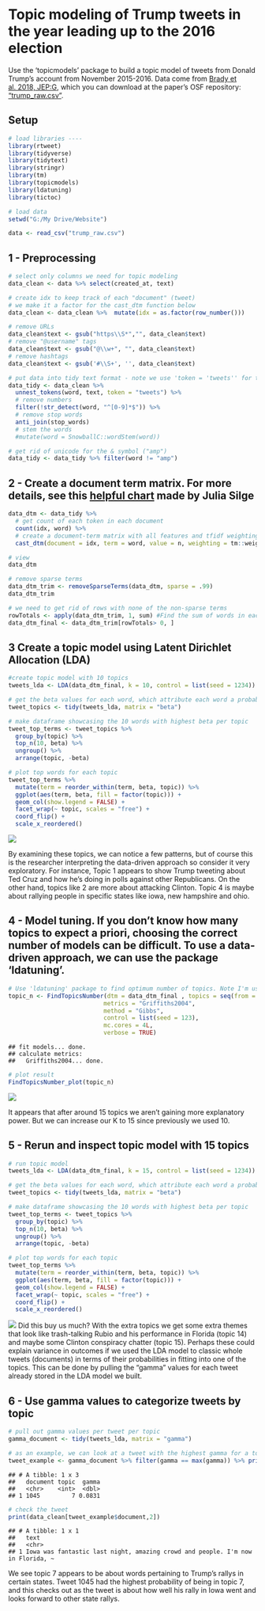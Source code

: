 Topic modeling of Trump tweets in the year leading up to the 2016
election
================

Use the ‘topicmodels’ package to build a topic model of tweets from
Donald Trump’s account from November 2015-2016. Data come from [Brady et
al. 2018,
JEP:G](https://drive.google.com/file/d/10_FmQztDDtMQ4XxkjHoSIJoPlkfIA-DR/view),
which you can download at the paper’s OSF repository:
[“trump\_raw.csv”](https://drive.google.com/file/d/1wsAo-THT-cKF05IG7plya-Rf719LDe1F/view?usp=sharing).

## Setup

``` r
# load libraries ----
library(rtweet)
library(tidyverse)
library(tidytext)
library(stringr)
library(tm)
library(topicmodels)
library(ldatuning)
library(tictoc)

# load data
setwd("G:/My Drive/Website")

data <- read_csv("trump_raw.csv")
```

## 1 - Preprocessing

``` r
# select only columns we need for topic modeling
data_clean <- data %>% select(created_at, text)

# create idx to keep track of each "document" (tweet)
# we make it a factor for the cast_dtm function below
data_clean <- data_clean %>%  mutate(idx = as.factor(row_number()))

# remove URLs
data_clean$text <- gsub("https\\S*","", data_clean$text)
# remove "@username" tags
data_clean$text <- gsub("@\\w+", "", data_clean$text) 
# remove hashtags
data_clean$text <- gsub('#\\S+', '', data_clean$text)

# put data into tidy text format - note we use 'token = 'tweets'' for twitter-specific text preprocessing
data_tidy <- data_clean %>% 
  unnest_tokens(word, text, token = "tweets") %>% 
  # remove numbers
  filter(!str_detect(word, "^[0-9]*$")) %>%
  # remove stop words
  anti_join(stop_words)
  # stem the words
  #mutate(word = SnowballC::wordStem(word))

# get rid of unicode for the & symbol ("amp")
data_tidy <- data_tidy %>% filter(word != "amp")
```

## 2 - Create a document term matrix. For more details, see this [helpful chart](https://www.tidytextmining.com/images/tidyflow-ch-6.png) made by Julia Silge

``` r
data_dtm <- data_tidy %>% 
  # get count of each token in each document
  count(idx, word) %>%
  # create a document-term matrix with all features and tfidf weighting
  cast_dtm(document = idx, term = word, value = n, weighting = tm::weightTf)

# view
data_dtm

# remove sparse terms
data_dtm_trim <- removeSparseTerms(data_dtm, sparse = .99)
data_dtm_trim

# we need to get rid of rows with none of the non-sparse terms
rowTotals <- apply(data_dtm_trim, 1, sum) #Find the sum of words in each Document
data_dtm_final <- data_dtm_trim[rowTotals> 0, ] 
```

## 3 Create a topic model using Latent Dirichlet Allocation (LDA)

``` r
#create topic model with 10 topics
tweets_lda <- LDA(data_dtm_final, k = 10, control = list(seed = 1234))

# get the beta values for each word, which attribute each word a probability for each topic
tweet_topics <- tidy(tweets_lda, matrix = "beta")

# make dataframe showcasing the 10 words with highest beta per topic
tweet_top_terms <- tweet_topics %>%
  group_by(topic) %>%
  top_n(10, beta) %>%
  ungroup() %>%
  arrange(topic, -beta)

# plot top words for each topic
tweet_top_terms %>%
  mutate(term = reorder_within(term, beta, topic)) %>%
  ggplot(aes(term, beta, fill = factor(topic))) +
  geom_col(show.legend = FALSE) +
  facet_wrap(~ topic, scales = "free") +
  coord_flip() +
  scale_x_reordered()
```

![](train_topicmodel_files/figure-gfm/topicmodel-1.png)<!-- -->

By examining these topics, we can notice a few patterns, but of course
this is the researcher interpreting the data-driven approach so consider
it very exploratory. For instance, Topic 1 appears to show Trump
tweeting about Ted Cruz and how he’s doing in polls against other
Republicans. On the other hand, topics like 2 are more about attacking
Clinton. Topic 4 is maybe about rallying people in specific states like
iowa, new hampshire and ohio.

## 4 - Model tuning. If you don’t know how many topics to expect a priori, choosing the correct number of models can be difficult. To use a data-driven approach, we can use the package ‘ldatuning’.

``` r
# Use 'ldatuning' package to find optimum number of topics. Note I'm using quad-core CPU
topic_n <- FindTopicsNumber(dtm = data_dtm_final , topics = seq(from = 2, to = 30, by = 1), 
                           metrics = "Griffiths2004", 
                           method = "Gibbs",
                           control = list(seed = 123),
                           mc.cores = 4L,
                           verbose = TRUE)
```

    ## fit models... done.
    ## calculate metrics:
    ##   Griffiths2004... done.

``` r
# plot result
FindTopicsNumber_plot(topic_n)
```

![](train_topicmodel_files/figure-gfm/tune-1.png)<!-- -->

It appears that after around 15 topics we aren’t gaining more
explanatory power. But we can increase our K to 15 since previously we
used 10.

## 5 - Rerun and inspect topic model with 15 topics

``` r
# run topic model
tweets_lda <- LDA(data_dtm_final, k = 15, control = list(seed = 1234))

# get the beta values for each word, which attribute each word a probability for each topic
tweet_topics <- tidy(tweets_lda, matrix = "beta")

# make dataframe showcasing the 10 words with highest beta per topic
tweet_top_terms <- tweet_topics %>%
  group_by(topic) %>%
  top_n(10, beta) %>%
  ungroup() %>%
  arrange(topic, -beta)

# plot top words for each topic
tweet_top_terms %>%
  mutate(term = reorder_within(term, beta, topic)) %>%
  ggplot(aes(term, beta, fill = factor(topic))) +
  geom_col(show.legend = FALSE) +
  facet_wrap(~ topic, scales = "free") +
  coord_flip() +
  scale_x_reordered()
```

![](train_topicmodel_files/figure-gfm/rerun-1.png)<!-- --> Did this buy
us much? With the extra topics we get some extra themes that look like
trash-talking Rubio and his performance in Florida (topic 14) and maybe
some Clinton conspiracy chatter (topic 15). Perhaps these could explain
variance in outcomes if we used the LDA model to classic whole tweets
(documents) in terms of their probabilities in fitting into one of the
topics. This can be done by pulling the “gamma” values for each tweet
already stored in the LDA model we built.

## 6 - Use gamma values to categorize tweets by topic

``` r
# pull out gamma values per tweet per topic
gamma_document <- tidy(tweets_lda, matrix = "gamma")

# as an example, we can look at a tweet with the highest gamma for a topic.
tweet_example <- gamma_document %>% filter(gamma == max(gamma)) %>% print()
```

    ## # A tibble: 1 x 3
    ##   document topic  gamma
    ##   <chr>    <int>  <dbl>
    ## 1 1045         7 0.0831

``` r
# check the tweet
print(data_clean[tweet_example$document,2])
```

    ## # A tibble: 1 x 1
    ##   text                                                                          
    ##   <chr>                                                                         
    ## 1 Iowa was fantastic last night, amazing crowd and people. I'm now in Florida, ~

We see topic 7 appears to be about words pertaining to Trump’s rallys in
certain states. Tweet 1045 had the highest probability of being in topic
7, and this checks out as the tweet is about how well his rally in Iowa
went and looks forward to other state rallys.
